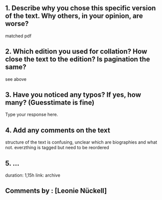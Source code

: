 ## 1. Describe why you chose this specific version of the text. Why others, in your opinion, are worse?

matched pdf

## 2. Which edition you used for collation? How close the text to the edition? Is pagination the same?

see above

## 3. Have you noticed any typos? If yes, how many? (Guesstimate is fine)

Type your response here.

## 4. Add any comments on the text

structure of the text is confusing, unclear which are biographies and what not. everzthing is tagged but need to be reordered

## 5. ...
duration: 1,15h
link: archive
## Comments by : [Leonie Nückell]
